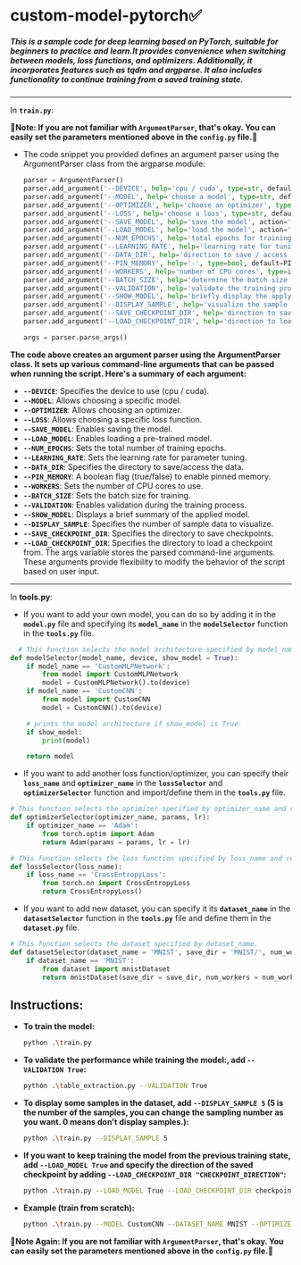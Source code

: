 # **custom-model-pytorch✅**
##### **This is a sample code for deep learning based on PyTorch, suitable for beginners to practice and learn.It provides convenience when switching between models, loss functions, and optimizers. Additionally, it incorporates features such as tqdm and argparse. It also includes functionality to continue training from a saved training state.**
---
In **`train.py`**:
<!-- ## ArgumentParser -->
**🔺Note: If you are not familiar with `ArgumentParser`, that's okay. You can easily set the parameters mentioned above in the `config.py` file.🙂**

* The code snippet you provided defines an argument parser using the ArgumentParser class from the argparse module:
  ```python
  parser = ArgumentParser()
  parser.add_argument('--DEVICE', help='cpu / cuda', type=str, default=DEVICE)
  parser.add_argument('--MODEL', help='choose a model', type=str, default=MODEL)
  parser.add_argument('--OPTIMIZER', help='choose an optimizer', type=str, default=OPTIMIZER)
  parser.add_argument('--LOSS', help='choose a loss', type=str, default=LOSS)
  parser.add_argument('--SAVE_MODEL', help='save the model', action='store_true', default=SAVE_MODEL)
  parser.add_argument('--LOAD_MODEL', help='load the model', action='store_true', default=LOAD_MODEL)
  parser.add_argument('--NUM_EPOCHS', help='total epochs for training', type=int, default=NUM_EPOCHS)
  parser.add_argument('--LEARNING_RATE', help='learning rate for tuning parameter', type=float, default=LEARNING_RATE)
  parser.add_argument('--DATA_DIR', help='direction to save / access the data', type=str, default=DATA_DIR)
  parser.add_argument('--PIN_MEMORY', help='-', type=bool, default=PIN_MEMORY)
  parser.add_argument('--WORKERS', help='number of CPU cores', type=int, default=NUM_WORKERS)
  parser.add_argument('--BATCH_SIZE', help='determine the batch size for training', type=int, default=BATCH_SIZE)
  parser.add_argument('--VALIDATION', help='validate the training process', type=bool, default=VALIDATION)
  parser.add_argument('--SHOW_MODEL', help='briefly display the applying model', type=bool, default=SHOW_MODEL)
  parser.add_argument('--DISPLAY_SAMPLE', help='visualize the sample data', type=int, default=DISPLAY_SAMPLE)
  parser.add_argument('--SAVE_CHECKPOINT_DIR', help='direction to save checkpoints', type=str, default=SAVE_CHECKPOINT_DIR)
  parser.add_argument('--LOAD_CHECKPOINT_DIR', help='direction to load the checkpoint', type=str, default=LOAD_CHECKPOINT_DIR)

  args = parser.parse_args()
  ```
 **The code above creates an argument parser using the ArgumentParser class. It sets up various command-line arguments that can be passed when running the script. Here's a summary of each argument:**

* **`--DEVICE`**: Specifies the device to use (cpu / cuda).
* **`--MODEL`**: Allows choosing a specific model.
* **`--OPTIMIZER`**: Allows choosing an optimizer.
* **`--LOSS`**: Allows choosing a specific loss function.
* **`--SAVE_MODEL`**: Enables saving the model.
* **`--LOAD_MODEL`**: Enables loading a pre-trained model.
* **`--NUM_EPOCHS`**: Sets the total number of training epochs.
* **`--LEARNING_RATE`**: Sets the learning rate for parameter tuning.
* **`--DATA_DIR`**: Specifies the directory to save/access the data.
* **`--PIN_MEMORY`**: A boolean flag (true/false) to enable pinned memory.
* **`--WORKERS`**: Sets the number of CPU cores to use.
* **`--BATCH_SIZE`**: Sets the batch size for training.
* **`--VALIDATION`**: Enables validation during the training process.
* **`--SHOW_MODEL`**: Displays a brief summary of the applied model.
* **`--DISPLAY_SAMPLE`**: Specifies the number of sample data to visualize.
* **`--SAVE_CHECKPOINT_DIR`**: Specifies the directory to save checkpoints.
* **`--LOAD_CHECKPOINT_DIR`**: Specifies the directory to load a checkpoint from.
The args variable stores the parsed command-line arguments. These arguments provide flexibility to modify the behavior of the script based on user input.
---
In **tools.py**:

* If you want to add your own model, you can do so by adding it in the **`model.py`** file and specifying its **`model_name`** in the **`modelSelector`** function in the **`tools.py`** file.

```python
  # This function selects the model architecture specified by model_name.
def modelSelector(model_name, device, show_model = True):
    if model_name == 'CustomMLPNetwork':
        from model import CustomMLPNetwork
        model = CustomMLPNetwork().to(device)
    if model_name == 'CustomCNN':
        from model import CustomCNN
        model = CustomCNN().to(device)

    # prints the model architecture if show_model is True.
    if show_model:
        print(model)

    return model
```

* If you want to add another loss function/optimizer, you can specify their **`loss_name`** and **`optimizer_name`** in the **`lossSelector`** and **`optimizerSelector`** function and import/define them in the **`tools.py`** file.

```python
# This function selects the optimizer specified by optimizer_name and returns it with the specified learning rate.
def optimizerSelector(optimizer_name, params, lr):
    if optimizer_name == 'Adam':
        from torch.optim import Adam
        return Adam(params = params, lr = lr)

# This function selects the loss function specified by loss_name and returns it.
def lossSelector(loss_name):
    if loss_name == 'CrossEntropyLoss':
        from torch.nn import CrossEntropyLoss
        return CrossEntropyLoss()
```

* If you want to add new dataset, you can specify it its **`dataset_name`** in the **`datasetSelector`** function in the **`tools.py`** file and define them in the **`dataset.py`** file.

```python
# This function selects the dataset specified by dataset_name.
def datasetSelector(dataset_name = 'MNIST', save_dir = 'MNIST/', num_workers = 1, pin_memory = True, batch_size = 64, shuffle = False):
    if dataset_name == 'MNIST':
        from dataset import mnistDataset
        return mnistDataset(save_dir = save_dir, num_workers = num_workers, pin_memory = pin_memory, batch_size = batch_size, shuffle = shuffle)
```

## Instructions:

* **To train the model:**
   ```sh
   python .\train.py
   ```

* **To validate the performance while training the model:, add `--VALIDATION True`:**
   ```sh
   python .\table_extraction.py --VALIDATION True
   ```

* **To display some samples in the dataset, add `--DISPLAY_SAMPLE 5` (5 is the number of the samples, you can change the sampling number as you want. 0 means don't display samples.):**
   ```sh
   python .\train.py --DISPLAY_SAMPLE 5
   ```
 
* **If you want to keep training the model from the previous training state, add `--LOAD_MODEL True` and specify the direction of the saved checkpoint by adding `--LOAD_CHECKPOINT_DIR "CHECKPOINT_DIRECTION"`:**
  ```sh
  python .\train.py --LOAD_MODEL True --LOAD_CHECKPOINT_DIR checkpoints/CustomCNN_20230514_125822/epoch_2.pt
  ```

* **Example (train from scratch):**
   ```sh
   python .\train.py --MODEL CustomCNN --DATASET_NAME MNIST --OPTIMIZER Adam --LOSS CrossEntropyLoss --DEVICE cuda --VALIDATION True --LEARNING_RATE 1e-4
   ```

**🔺Note Again: If you are not familiar with `ArgumentParser`, that's okay. You can easily set the parameters mentioned above in the `config.py` file.🙂**
